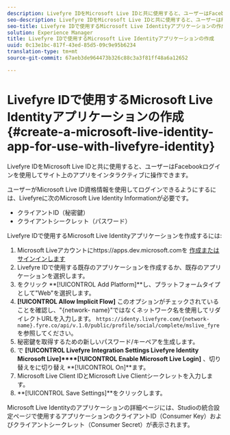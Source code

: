 ```yaml
---
description: Livefyre IDをMicrosoft Live IDと共に使用すると、ユーザーはFacebookログインを使用してサイト上のアプリをインタラクティブに操作できます。
seo-description: Livefyre IDをMicrosoft Live IDと共に使用すると、ユーザーはFacebookログインを使用してサイト上のアプリをインタラクティブに操作できます。
seo-title: Livefyre IDで使用するMicrosoft Live Identityアプリケーションの作成
solution: Experience Manager
title: Livefyre IDで使用するMicrosoft Live Identityアプリケーションの作成
uuid: 0c13e1bc-817f-43ed-85d5-09c9e95b6234
translation-type: tm+mt
source-git-commit: 67aeb3de964473b326c88c3a3f81ff48a6a12652

---
```



# Livefyre IDで使用するMicrosoft Live Identityアプリケーションの作成{#create-a-microsoft-live-identity-app-for-use-with-livefyre-identity}

Livefyre IDをMicrosoft Live IDと共に使用すると、ユーザーはFacebookログインを使用してサイト上のアプリをインタラクティブに操作できます。

ユーザーがMicrosoft Live ID資格情報を使用してログインできるようにするには、Livefyreに次のMicrosoft Live Identity Informationが必要です。

* クライアントID（秘密鍵）
* クライアントシークレット（パスワード）

Livefyre IDで使用するMicrosoft Live Identityアプリケーションを作成するには:

1. Microsoft Liveアカウントにhttps://apps.dev.microsoft.comを [作成またはサインインします](https://apps.dev.microsoft.com/)
1. Livefyre IDで使用する既存のアプリケーションを作成するか、既存のアプリケーションを選択します。
1. をクリック **[!UICONTROL Add Platform]**し、プラットフォームタイプとして"Web"を選択します。
1. **[!UICONTROL Allow Implicit Flow]** このオプションがチェックされていることを確認し、"{network- name}"ではなくネットワーク名を使用してリダイレクトURLを入力します。 `https://identy.livefyre.com/{network-name}.fyre.co/api/v.1.0/public/profile/social/complete/mslive_fyre`を参照してください。
1. 秘密鍵を取得するための新しいパスワード/キーペアを生成します。
1. で **[!UICONTROL Livefyre Integration Settings Livefyre Identity Microsoft Live]****[!UICONTROL Enable Microsoft Live Login]** 、切り替えをに切り替え **[!UICONTROL On]**ます。
1. Microsoft Live Client IDとMicrosoft Live Clientシークレットを入力します。
1. **[!UICONTROL Save Settings]**をクリックします。

Microsoft Live Identityのアプリケーションの詳細ページには、Studioの統合設定ページで使用するアプリケーションのクライアントID（Consumer Key）およびクライアントシークレット（Consumer Secret）が表示されます。
